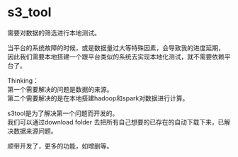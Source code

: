 # s3_tool

需要对数据的筛选进行本地测试。
  
当平台的系统故障的时候，或是数据量过大等特殊因素，会导致我的进度延期，  
因此我们需要本地搭建一个跟平台类似的系统去实现本地化测试，就不需要依赖平台了。    

Thinking：  
第一个需要解决的问题是数据的来源。  
第二个需要解决的是在本地搭建hadoop和spark对数据进行计算。

s3tool是为了解决第一个问题而开发的。  
我们可以通过download folder 去把所有自己想要的已存在的自动下载下来，已解决数据来源问题。

顺带开发了，更多的功能，如增删等。
